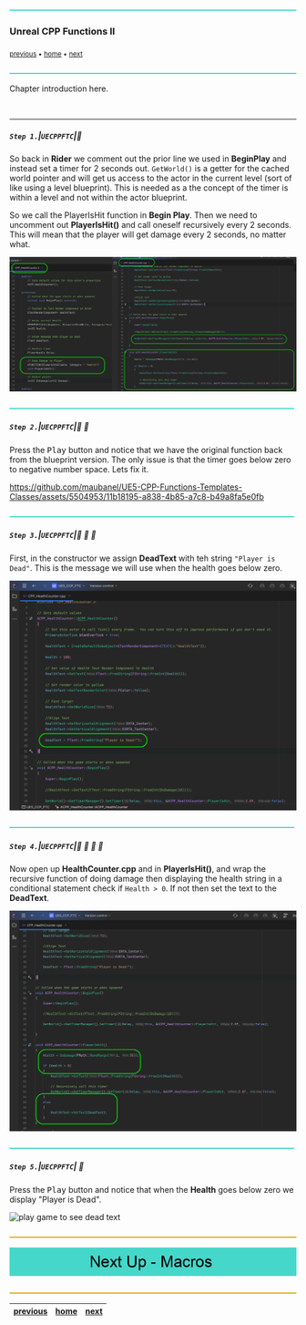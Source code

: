 ![](../images/line3.png)

### Unreal CPP Functions II

<sub>[previous](../unreal-cpp-functions/README.md#user-content-unreal-app-functions) • [home](../README.md#user-content-ue5-cpp-functions--templates--classes) • [next](../macros/README.md#user-content-macros--blueprints)</sub>

![](../images/line3.png)

Chapter introduction here.

<br>

---

##### `Step 1.`\|`UECPPFTC`|:small_blue_diamond:


So back in **Rider** we comment out the prior line we used in **BeginPlay** and instead set a timer for 2 seconds out.  `GetWorld()` is a getter for the cached world pointer and will get us access to the actor in the current level (sort of like using a level blueprint). This is needed as a the concept of the timer is within a level and not within the actor blueprint.

So we call the PlayerIsHit function in **Begin Play**.  Then we need to uncomment out **PlayerIsHit()** and call oneself recursively every 2 seconds. This will mean that the player will get damage every 2 seconds, no matter what.

![recursive timer call](images/getTimerManager.png)

![](../images/line2.png)

##### `Step 2.`\|`UECPPFTC`|:small_blue_diamond: :small_blue_diamond: 


Press the <kbd>Play</kbd> button and notice that we have the original function back from the blueprint version.  The only issue is that the timer goes below zero to negative number space.  Lets fix it.

https://github.com/maubanel/UE5-CPP-Functions-Templates-Classes/assets/5504953/11b18195-a838-4b85-a7c8-b49a8fa5e0fb

![](../images/line2.png)

##### `Step 3.`\|`UECPPFTC`|:small_blue_diamond: :small_blue_diamond: :small_blue_diamond:


First, in the constructor we assign **DeadText** with teh string `"Player is Dead"`. This is the message we will use when the health goes below zero.

![assign DeadText](images/playerIsDeadText.png)

![](../images/line2.png)

##### `Step 4.`\|`UECPPFTC`|:small_blue_diamond: :small_blue_diamond: :small_blue_diamond: :small_blue_diamond:

Now open up **HealthCounter.cpp** and in **PlayerIsHit()**, and wrap the recursive function of doing damage then displaying the health string in a conditional statement check if `Health > 0`.  If not then set the text to the  **DeadText**.

![set dead text if health is less than zero](images/ifHealth.png)

![](../images/line2.png)

##### `Step 5.`\|`UECPPFTC`| :small_orange_diamond:

Press the <kbd>Play</kbd> button and notice that when the **Health** goes below zero we display "Player is Dead".

![play game to see dead text](images/playDeadText.png)



![](../images/line.png)

<!-- <img src="https://via.placeholder.com/1000x100/45D7CA/000000/?text=Next Up - Macros & Blueprints"> -->

![next up - ](images/banner.png)

![](../images/line.png)

| [previous](../unreal-cpp-functions/README.md#user-content-unreal-cpp-functions)| [home](../README.md#user-content-ue5-cpp-functions--templates--classes) | [next](../macros/README.md#user-content-macros--blueprints)|
|---|---|---|
